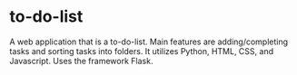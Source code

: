 # to-do-list
A web application that is a to-do-list. Main features are adding/completing tasks and sorting tasks into folders. It utilizes Python, HTML, CSS, and Javascript. Uses the framework Flask. 
